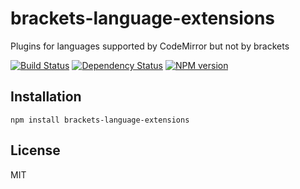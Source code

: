 # brackets-language-extensions

Plugins for languages supported by CodeMirror but not by brackets

[![Build Status](https://img.shields.io/travis/ForbesLindesay/brackets-language-extensions/master.svg)](https://travis-ci.org/ForbesLindesay/brackets-language-extensions)
[![Dependency Status](https://img.shields.io/david/ForbesLindesay/brackets-language-extensions.svg)](https://david-dm.org/ForbesLindesay/brackets-language-extensions)
[![NPM version](https://img.shields.io/npm/v/brackets-language-extensions.svg)](https://www.npmjs.com/package/brackets-language-extensions)

## Installation

    npm install brackets-language-extensions

## License

  MIT
